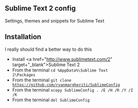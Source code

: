 ## Sublime Text 2 config ##
Settings, themes and snippets for Sublime Text

## Installation ##
I really should find a better way to do this
* Install <a href="http://www.sublimetext.com/2" target+"_blank">Sublime Text 2</a></li>
* From the terminal <code>cd %AppData%\Sublime Text 2\Packages</code></li>
* From the terminal <code>git clone https://github.com/ryanmargheriti/SublimeConfig</code></li>
* From the terminal <code>xcopy SublimeConfig . /E /H /R /Y /I /K</code></li>
* From the terminal <code>del SublimeConfig</code></li>